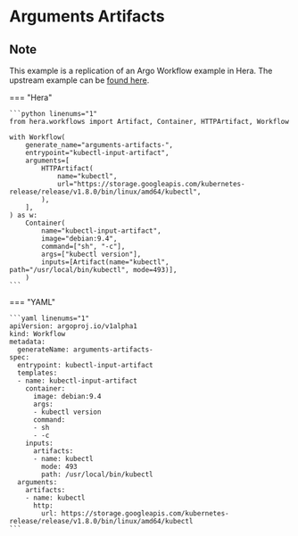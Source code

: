 # Arguments Artifacts

## Note

This example is a replication of an Argo Workflow example in Hera.
The upstream example can be [found here](https://github.com/argoproj/argo-workflows/blob/main/examples/arguments-artifacts.yaml).




=== "Hera"

    ```python linenums="1"
    from hera.workflows import Artifact, Container, HTTPArtifact, Workflow

    with Workflow(
        generate_name="arguments-artifacts-",
        entrypoint="kubectl-input-artifact",
        arguments=[
            HTTPArtifact(
                name="kubectl",
                url="https://storage.googleapis.com/kubernetes-release/release/v1.8.0/bin/linux/amd64/kubectl",
            ),
        ],
    ) as w:
        Container(
            name="kubectl-input-artifact",
            image="debian:9.4",
            command=["sh", "-c"],
            args=["kubectl version"],
            inputs=[Artifact(name="kubectl", path="/usr/local/bin/kubectl", mode=493)],
        )
    ```

=== "YAML"

    ```yaml linenums="1"
    apiVersion: argoproj.io/v1alpha1
    kind: Workflow
    metadata:
      generateName: arguments-artifacts-
    spec:
      entrypoint: kubectl-input-artifact
      templates:
      - name: kubectl-input-artifact
        container:
          image: debian:9.4
          args:
          - kubectl version
          command:
          - sh
          - -c
        inputs:
          artifacts:
          - name: kubectl
            mode: 493
            path: /usr/local/bin/kubectl
      arguments:
        artifacts:
        - name: kubectl
          http:
            url: https://storage.googleapis.com/kubernetes-release/release/v1.8.0/bin/linux/amd64/kubectl
    ```

